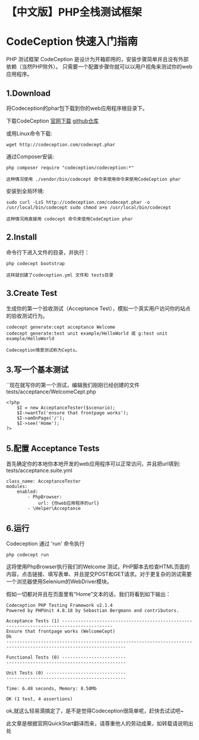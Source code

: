 【中文版】PHP全栈测试框架 
===============================
 CodeCeption 快速入门指南
===============================
PHP 测试框架 CodeCeption 是设计为开箱即用的，安装步骤简单并且没有外部依赖（当然PHP除外）。
只需要一个配置步骤你就可以以用户视角来测试你的web应用程序。

1.Download
-------------------
将Codeception的phar包下载到你的web应用程序根目录下。

下载CodeCeption [官网下载](http://codeception.com/codecept.phar) [github仓库](https://github.com/Codeception/Codeception)

或用Linux命令下载:
```
wget http://codeception.com/codecept.phar
```
通过Composer安装:
```
php composer require "codeception/codeception:*"
```
`这种情况使用 ./vendor/bin/codecept 命令来使用命令来使用CodeCeption phar`

安装到全局环境:
```
sudo curl -LsS http://codeception.com/codecept.phar -o /usr/local/bin/codecept sudo chmod a+x /usr/local/bin/codecept
```
`这种情况用直接用 codecept 命令来使用CodeCeption phar`

2.Install
-------------------
命令行下进入文件的目录，并执行：
```
php codecept bootstrap
```
`这样就创建了codeception.yml 文件和 tests目录`

3.Create Test
-------------------
生成你的第一个验收测试（Acceptance Test），模拟一个真实用户访问你的站点的验收测试行为。
```
codecept generate:cept acceptance Welcome
codecept generate:test unit example/HelloWorld 或 g:test unit example/HelloWorld

```
`Codeception情景测试称为Cepts。`

3.写一个基本测试
-------------------
``现在就写你的第一个测试，编辑我们刚刚已经创建的文件 tests/acceptance/WelcomeCept.php
```
<?php
    $I = new AcceptanceTester($scenario);
    $I->wantTo('ensure that frontpage works');
    $I->amOnPage('/'); 
    $I->see('Home');
?>
```
5.配置 Acceptance Tests
-------------------
首先确定你的本地你本地开发的web应用程序可以正常访问，并且把url填到: tests/acceptance.suite.yml
```
class_name: AcceptanceTester
modules:
    enabled:
        - PhpBrowser:
            url: {你web应用程序的url}
        - \Helper\Acceptance
```
6.运行
-------------------
Codeception 通过 'run' 命令执行
```
php codecept run
```
这将使用PhpBrowser执行我们的Welcome 测试，PHP脚本去检查HTML页面的内容，点击链接、填写表单、并且提交POST和GET请求。对于更复杂的测试需要一个浏览器使用Selenium的WebDriver模块。

假如一切都对并且在页面里有“Home”文本的话，我们将看到如下输出：
```
Codeception PHP Testing Framework v2.1.4
Powered by PHPUnit 4.8.18 by Sebastian Bergmann and contributors.

Acceptance Tests (1) -----------------------------------------------------------------------------------------
Ensure that frontpage works (WelcomeCept)                                                                     Ok
-------------------------------------------------------------------------------------------------------------------

Functional Tests (0) ------------------------
---------------------------------------------

Unit Tests (0) ------------------------------
---------------------------------------------

Time: 6.48 seconds, Memory: 8.50Mb

OK (1 test, 4 assertions)
```

ok,就这么轻易滴搞定了，是不是觉得Codeception很简单呢，赶快去试试吧~

此文章是根据官网QuickStart翻译而来，请尊重他人的劳动成果，如转载请说明出处